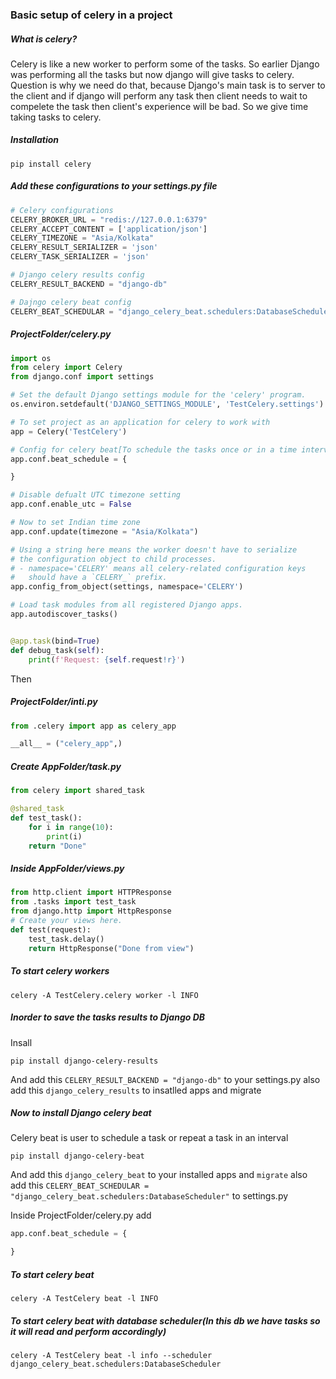 ### Basic setup of celery in a project
##### What is celery?
Celery is like a new worker to perform some of the tasks. So earlier Django was performing all the tasks but now django will give tasks to celery.
Question is why we need do that, because Django's main task is to server to the client and if django will perform any task then client needs to wait to compelete the task then client's experience will be bad. So we give time taking tasks to celery.
##### Installation
```git
pip install celery
```
##### Add these configurations to your settings.py file
```py
# Celery configurations 
CELERY_BROKER_URL = "redis://127.0.0.1:6379" 
CELERY_ACCEPT_CONTENT = ['application/json']
CELERY_TIMEZONE = "Asia/Kolkata"
CELERY_RESULT_SERIALIZER = 'json'
CELERY_TASK_SERIALIZER = 'json'

# Django celery results config
CELERY_RESULT_BACKEND = "django-db"

# Dajngo celery beat config
CELERY_BEAT_SCHEDULAR = "django_celery_beat.schedulers:DatabaseScheduler"
```
##### ProjectFolder/celery.py
```py
import os
from celery import Celery
from django.conf import settings

# Set the default Django settings module for the 'celery' program.
os.environ.setdefault('DJANGO_SETTINGS_MODULE', 'TestCelery.settings')

# To set project as an application for celery to work with
app = Celery('TestCelery')

# Config for celery beat[To schedule the tasks once or in a time interval]
app.conf.beat_schedule = {

}

# Disable defualt UTC timezone setting
app.conf.enable_utc = False

# Now to set Indian time zone
app.conf.update(timezone = "Asia/Kolkata")

# Using a string here means the worker doesn't have to serialize
# the configuration object to child processes.
# - namespace='CELERY' means all celery-related configuration keys
#   should have a `CELERY_` prefix.
app.config_from_object(settings, namespace='CELERY')

# Load task modules from all registered Django apps.
app.autodiscover_tasks()


@app.task(bind=True)
def debug_task(self):
    print(f'Request: {self.request!r}')
```
Then
##### ProjectFolder/__inti__.py
```py
from .celery import app as celery_app

__all__ = ("celery_app",)
```
##### Create AppFolder/task.py
```py
from celery import shared_task

@shared_task
def test_task():
    for i in range(10):
        print(i)
    return "Done"
```
##### Inside AppFolder/views.py
```py
from http.client import HTTPResponse
from .tasks import test_task
from django.http import HttpResponse
# Create your views here.
def test(request):
    test_task.delay()
    return HttpResponse("Done from view")
```
##### To start celery workers
```git
celery -A TestCelery.celery worker -l INFO
```
##### Inorder to save the tasks results to Django DB
Insall
```git
pip install django-celery-results
```
And add this `CELERY_RESULT_BACKEND = "django-db"` to your settings.py
also add this `django_celery_results` to insatlled apps and migrate

##### Now to install Django celery beat
Celery beat is user to schedule a task or repeat a task in an interval
```git
pip install django-celery-beat
```
And add this `django_celery_beat` to your installed apps and `migrate`
also add this `CELERY_BEAT_SCHEDULAR = "django_celery_beat.schedulers:DatabaseScheduler"` to settings.py

Inside ProjectFolder/celery.py add
```py
app.conf.beat_schedule = {

}
```
##### To start celery beat
```git
celery -A TestCelery beat -l INFO
```
##### To start celery beat with database scheduler(In this db we have tasks so it will read and perform accordingly)
```git
celery -A TestCelery beat -l info --scheduler django_celery_beat.schedulers:DatabaseScheduler
```